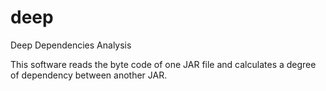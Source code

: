 # deep
Deep Dependencies Analysis

This software reads the byte code of one JAR file and calculates a degree of dependency between another JAR.

